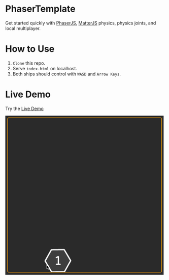 # PhaserTemplate

Get started quickly with [PhaserJS](https://phaser.io/phaser3), [MatterJS](https://brm.io/matter-js/) physics, physics joints, and local multiplayer.

# How to Use

1. `Clone` this repo.
2. Serve `index.html` on localhost.
3. Both ships should control with `WASD` and `Arrow Keys`.   

# Live Demo

Try the [Live Demo](https://regularmemory.blog/PhaserTemplate)

[![](./demo.gif)](https://regularmemory.blog/PhaserTemplate)
